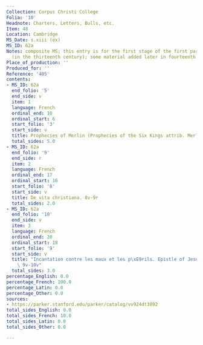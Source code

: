 ```yaml
---
Collection: Corpus Christi College
Folia: '10'
Headnote: Charters, Letters, Bulls, etc.
Item: 48
Location: Cambridge
MS_Date: s.xiii (ex)
MS_ID: 62a
Notes: composite MS; this entry is for the first stage of the first part of the MS
  (in the thirteenth century); some material added later in fourteenth century
Place_of_production: ''
Produced_for: ''
Reference: '405'
contents:
- MS_ID: 62a
  end_folio: '5'
  end_side: v
  item: 1
  language: French
  ordinal_end: 10
  ordinal_start: 6
  start_folio: '3'
  start_side: v
  title: Prophecies of Merlin (Prophecies of the Six Kings attrib. Merlin). 3v-5v
  total_sides: 5.0
- MS_ID: 62a
  end_folio: '9'
  end_side: r
  item: 2
  language: French
  ordinal_end: 17
  ordinal_start: 16
  start_folio: '8'
  start_side: v
  title: De vita christiana. 8v-9r
  total_sides: 2.0
- MS_ID: 62a
  end_folio: '10'
  end_side: v
  item: 3
  language: French
  ordinal_end: 20
  ordinal_start: 18
  start_folio: '9'
  start_side: v
  title: "Incantation contre les maux et les p\xE9rils. Epistle of Jesus to Abgar.\
    \ 9v-10v"
  total_sides: 3.0
percentage_English: 0.0
percentage_French: 100.0
percentage_Latin: 0.0
percentage_Other: 0.0
sources:
- https://parker.stanford.edu/parker/catalog/vv924dt3892
total_sides_English: 0.0
total_sides_French: 10.0
total_sides_Latin: 0.0
total_sides_Other: 0.0

---
```

